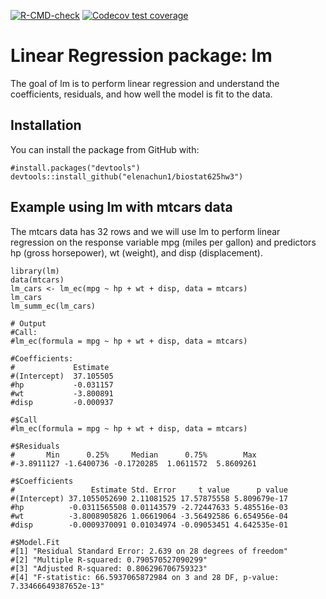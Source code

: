 <!-- badges: start -->
[![R-CMD-check](https://github.com/elenachun/biostat625hw3/actions/workflows/R-CMD-check.yaml/badge.svg)](https://github.com/elenachun/biostat625hw3/actions/workflows/R-CMD-check.yaml)
[![Codecov test coverage](https://codecov.io/gh/elenachun/biostat625hw3/branch/main/graph/badge.svg)](https://app.codecov.io/gh/elenachun/biostat625hw3?branch=main)
<!-- badges: end -->

# Linear Regression package: lm
The goal of lm is to perform linear regression and understand the coefficients, residuals, and how well the model is fit to the data.

## Installation
You can install the package from GitHub with:
```
#install.packages("devtools")
devtools::install_github("elenachun1/biostat625hw3")
```

## Example using lm with mtcars data
The mtcars data has 32 rows and we will use lm to perform linear regression on the response variable mpg (miles per gallon) and predictors hp (gross horsepower), wt (weight), and disp (displacement).
```
library(lm)
data(mtcars)
lm_cars <- lm_ec(mpg ~ hp + wt + disp, data = mtcars)
lm_cars
lm_summ_ec(lm_cars)

# Output
#Call:
#lm_ec(formula = mpg ~ hp + wt + disp, data = mtcars)

#Coefficients:
#             Estimate 
#(Intercept)  37.105505
#hp           -0.031157
#wt           -3.800891
#disp         -0.000937

#$Call
#lm_ec(formula = mpg ~ hp + wt + disp, data = mtcars)

#$Residuals
#       Min      0.25%     Median      0.75%        Max 
#-3.8911127 -1.6400736 -0.1720285  1.0611572  5.8609261 

#$Coefficients
#                 Estimate Std. Error     t value      p value
#(Intercept) 37.1055052690 2.11081525 17.57875558 5.809679e-17
#hp          -0.0311565508 0.01143579 -2.72447633 5.485516e-03
#wt          -3.8008905826 1.06619064 -3.56492586 6.654956e-04
#disp        -0.0009370091 0.01034974 -0.09053451 4.642535e-01

#$Model.Fit
#[1] "Residual Standard Error: 2.639 on 28 degrees of freedom"                    
#[2] "Multiple R-squared: 0.790570527090299"                                      
#[3] "Adjusted R-squared: 0.806296706759323"                                      
#[4] "F-statistic: 66.5937065872984 on 3 and 28 DF, p-value: 7.33466649387652e-13"
```
